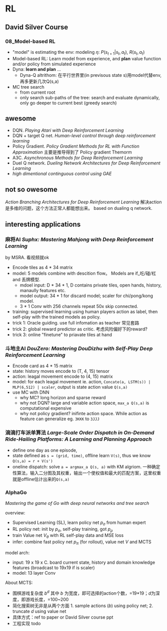 # RL

## David Silver Course

### 08_Model-based RL

- "model" is estimating the env: modeling $\eta$: $P(s_{t+1}|s_t,a_t)$, $R(s_t, a_t)$
- Model-based RL: Learn model from experience, and **plan** value function and/or policy from simulated experience
- Dyna: **learn and plan** ... 
    + Dyna-Q altrithom: 在平行世界里(in previsous state s)用model代替env,再多更新几次Q(s,a)
- MC tree search
    + from current root
    + only search sub-paths of the tree: search and evaluate dynamically, only go deeper to current best (greedy search)


## awesome

- DQN. *Playing Atari with Deep Reinforcement Learning*    
- DQN + target Q net. *Human-level control through deep reinforcement learning*      
- Policy Gradient. *Policy Gradient Methods for RL with Function Approximation* 主要是推导得到了 Policy gradient Themorm    
- A3C. *Asynchronous Methods for Deep Reinforcement Learning*   
- Duel Q network. *Dueling Network Architectures for Deep Reinforcement Learning*    
- *high dimentional continguous control using GAE*

## not so owesome

*Action Branching Architectures for Deep Reinforcement Learning* 解决action是多维的问题，这个方法正常人都能想出来。 based on dualing q network. 

## interesting applications

### 麻将AI *Suphx: Mastering Mahjong with Deep Reinforcement Learning*   

by MSRA. 看视频就ok

- Encode tiles as 4 * 34 matrix
- model: 5 models combine with descition flow。 Models are if_吃/碰/杠 and 丢牌模型.
    + mdoel input: D * 34 * 1, D contains private tiles, open hands, history, manaully features etc.
    + model output: 34 * 1 for discard model; scaler for chi/pong/kong model.
    + 3 * 1 Conv with 256 channels repeat 50x skip connected.
- training: supervised learning using human players action as label, then self-play with the trained models as policy.
- trick 1: Oracle guiding. use full infomation as teacher 常见套路
- trick 2: global reward predictor as critic. 考虑风险偏好下的reward?
- trick 3: online "finetune" to priavate tiles at hand


### 斗地主AI *DouZero: Mastering DouDizhu with Self-Play Deep Reinforcement Learning*  

- Encode card as 4 * 15 matrix
- state: history moves encode to (T, 4, 15) tensor
- action: leagal movement encode to (4, 15) matrix
- model: for each leagal movement ie. action, `Concate(a, LSTM(s)) | MLP(6,512) | scaler`, output is state action value `Q(s,a)`
- use MC with DNN
    + why MC? long horizon and sparse reward
    + why not DQN? large and variable action space, `max_a Q(s,a)` is computational expensive
    + why not policy gradient? inifinte action space. While action as feature can generalize eg. `3KKK` to `3JJJ`


### 滴滴打车派单算法 *Large-Scale Order Dispatch in On-Demand Ride-Hailing Platforms: A Learning and Planning Approach*

- define one day as one episode, 
- state defined as `s = (grid, time)`,  offline learn `V(s)`, thus we know `Q(s,a) = r + V(s')`
- oneline dispatch: solve `a = argmax_a Q(s, a)` with KM algriom. 一种确定性算法，输入二分图及其权重，输出一个使权值和最大的匹配方案，这里权重就是offline估计出来的`Q(s,a)`


### AlphaGo

*Mastering the game of Go with deep neural networks and tree search*

overview:
- Supervised Learning (SL), learn policy net $p_\sigma$ from human expert
- RL policy net: init by $p_\sigma$, self-play training, got $p_\rho$
- train Value net $V_\theta$ with RL self-play data and MSE loss
- infer: combine fast policy net $p_\pi$ (for rollout), value net $V$ and MCTS

model arch: 
- input: 19 x 19 x C. board current state, history and domain knowledge features (broadcast to 19x19 if is scaler)
- model: 13 layer Conv

About MCTS: 
- 围棋游戏复杂度 $b^d$ 其中 $b$ 为宽度，即可选择的action个数，=19*19；$d$为深度，即游戏长度，=100~200
- 简化搜索树无非是从两个方面 1. sample actions ($b$) using policy net; 2. truncate $d$ using value net
- 具体方式：ref to paper or David Silver course ppt
- 工程实现 todo

